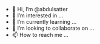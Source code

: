- 👋 Hi, I’m @abdulsatter
- 👀 I’m interested in ...
- 🌱 I’m currently learning ...
- 💞️ I’m looking to collaborate on ...
- 📫 How to reach me ...

<!---
abdulsatter/abdulsatter is a ✨ special ✨ repository because its `README.md` (this file) appears on your GitHub profile.
You can click the Preview link to take a look at your changes.
--->
